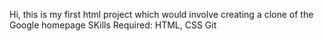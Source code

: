 Hi, this is my first html project which would involve creating a clone of the Google homepage
SKills Required: HTML, CSS Git